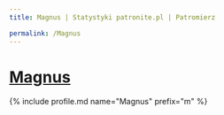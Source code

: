 ```yaml
---
title: Magnus | Statystyki patronite.pl | Patromierz

permalink: /Magnus
---
```


# [Magnus](https://patronite.pl/Magnus)

{% include profile.md name="Magnus" prefix="m" %}
